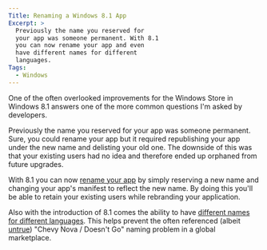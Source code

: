 ```yaml
---
Title: Renaming a Windows 8.1 App
Excerpt: >
  Previously the name you reserved for
  your app was someone permanent. With 8.1
  you can now rename your app and even
  have different names for different
  languages.
Tags:
  - Windows
---
```

One of the often overlooked improvements for the Windows Store in Windows 8.1 answers one of the more common questions I'm asked by developers.

Previously the name you reserved for your app was someone permanent. Sure, you could rename your app but it required republishing your app under the new name and delisting your old one. The downside of this was that your existing users had no idea and therefore ended up orphaned from future upgrades.

With 8.1 you can now <a href="http://msdn.microsoft.com/en-us/library/windows/apps/hh694077.aspx#RENAME" target="_blank">rename your app</a> by simply reserving a new name and changing your app's manifest to reflect the new name. By doing this you'll be able to retain your existing users while rebranding your application.

Also with the introduction of 8.1 comes the ability to have <a href="http://msdn.microsoft.com/en-us/library/windows/apps/hh694077.aspx#reserve_other_languages" target="_blank">different names for different languages</a>. This helps prevent the often referenced (albeit <a href="http://www.snopes.com/business/misxlate/nova.asp" target="_blank">untrue</a>) "Chevy Nova / Doesn't Go" naming problem in a global marketplace.

&nbsp;

&nbsp;